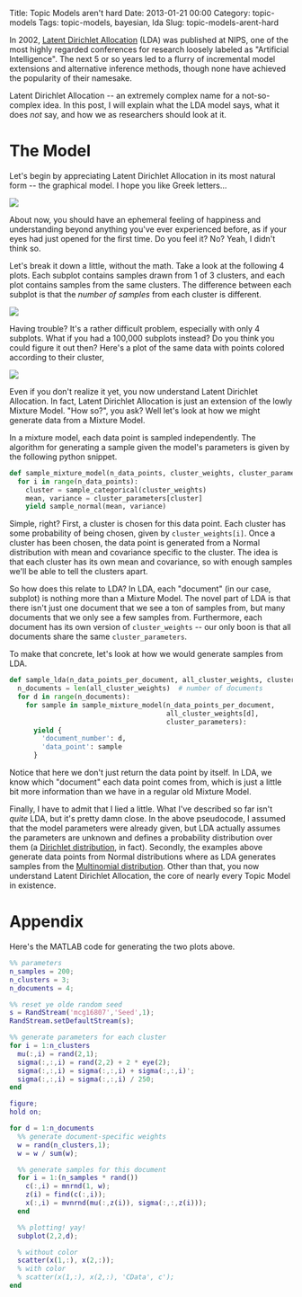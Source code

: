 Title: Topic Models aren't hard
Date: 2013-01-21 00:00
Category: topic-models
Tags: topic-models, bayesian, lda
Slug: topic-models-arent-hard

  In 2002, [Latent Dirichlet Allocation][lda] (LDA) was published at NIPS, one
of the most highly regarded conferences for research loosely labeled as
"Artificial Intelligence". The next 5 or so years led to a flurry of
incremental model extensions and alternative inference methods, though none
have achieved the popularity of their namesake.

  Latent Dirichlet Allocation -- an extremely complex name for a not-so-complex
idea. In this post, I will explain what the LDA model says, what it does _not_
say, and how we as researchers should look at it.

The Model
=========

  Let's begin by appreciating Latent Dirichlet Allocation in its most natural
form -- the graphical model.  I hope you like Greek letters...

<div class="img-center">
  <img src="/assets/img/lda/graphical-model.png"></img>
</div>

  About now, you should have an ephemeral feeling of happiness and
understanding beyond anything you've ever experienced before, as if your eyes
had just opened for the first time.  Do you feel it? No? Yeah, I didn't think
so.

  Let's break it down a little, without the math.  Take a look at the following
4 plots.  Each subplot contains samples drawn from 1 of 3 clusters, and each
plot contains samples from the same clusters.  The difference between each
subplot is that the _number of samples_ from each cluster is different.

<div class="img-center">
  <img src="/assets/img/lda/gaussians-nocolor.jpg"></img>
</div>

  Having trouble?  It's a rather difficult problem, especially with only 4
subplots. What if you had a 100,000 subplots instead? Do you think you could
figure it out then?  Here's a plot of the same data with points colored
according to their cluster,

<div class="img-center">
  <img src="/assets/img/lda/gaussians-color.jpg"></img>
</div>

  Even if you don't realize it yet, you now understand Latent Dirichlet
Allocation. In fact, Latent Dirichlet Allocation is just an extension of the
lowly Mixture Model.  "How so?", you ask?  Well let's look at how we might
generate data from a Mixture Model.

  In a mixture model, each data point is sampled independently. The algorithm
for generating a sample given the model's parameters is given by the following
python snippet.

```python
def sample_mixture_model(n_data_points, cluster_weights, cluster_parameters):
  for i in range(n_data_points):
    cluster = sample_categorical(cluster_weights)
    mean, variance = cluster_parameters[cluster]
    yield sample_normal(mean, variance)
```

  Simple, right?  First, a cluster is chosen for this data point. Each cluster
has some probability of being chosen, given by `cluster_weights[i]`.  Once a
cluster has been chosen, the data point is generated from a Normal distribution
with mean and covariance specific to the cluster.  The idea is that each
cluster has its own mean and covariance, so with enough samples we'll be able
to tell the clusters apart.

  So how does this relate to LDA?  In LDA, each "document" (in our case,
subplot) is nothing more than a Mixture Model. The novel part of LDA is that
there isn't just one document that we see a ton of samples from, but many
documents that we only see a few samples from.  Furthermore, each document has
its own version of `cluster_weights` -- our only boon is that all documents
share the same `cluster_parameters`.

  To make that concrete, let's look at how we would generate samples from LDA.

```python
def sample_lda(n_data_points_per_document, all_cluster_weights, cluster_parameters):
  n_documents = len(all_cluster_weights)  # number of documents
  for d in range(n_documents):
    for sample in sample_mixture_model(n_data_points_per_document,
                                       all_cluster_weights[d],
                                       cluster_parameters):
      yield {
        'document_number': d,
        'data_point': sample
      }
```

  Notice that here we don't just return the data point by itself.  In LDA, we
know which "document" each data point comes from, which is just a little bit
more information than we have in a regular old Mixture Model.

  Finally, I have to admit that I lied a little.  What I've described so far
isn't _quite_ LDA, but it's pretty damn close.  In the above pseudocode, I
assumed that the model parameters were already given, but LDA actually
assumes the parameters are unknown and defines a probability distribution over
them (a [Dirichlet distribution][dirichlet], in fact).  Secondly, the examples
above generate data points from Normal distributions where as LDA generates
samples from the [Multinomial distribution][multinomial]. Other than that, you
now understand Latent Dirichlet Allocation, the core of nearly every Topic
Model in existence.

Appendix
========

[lda]: http://www.cs.princeton.edu/~blei/papers/BleiNgJordan2003.pdf
[multinomial]: http://en.wikipedia.org/wiki/Multinomial_distribution
[dirichlet]: http://en.wikipedia.org/wiki/Dirichlet_distribution
[gibbs]: http://www.pnas.org/content/101/suppl.1/5228.full.pdf
[spectral]: http://arxiv.org/abs/1210.7559


Here's the MATLAB code for generating the two plots above.

```matlab
%% parameters
n_samples = 200;
n_clusters = 3;
n_documents = 4;

%% reset ye olde random seed
s = RandStream('mcg16807','Seed',1);
RandStream.setDefaultStream(s);

%% generate parameters for each cluster
for i = 1:n_clusters
  mu(:,i) = rand(2,1);
  sigma(:,:,i) = rand(2,2) + 2 * eye(2);
  sigma(:,:,i) = sigma(:,:,i) + sigma(:,:,i)';
  sigma(:,:,i) = sigma(:,:,i) / 250;
end

figure;
hold on;

for d = 1:n_documents
  %% generate document-specific weights
  w = rand(n_clusters,1);
  w = w / sum(w);

  %% generate samples for this document
  for i = 1:(n_samples * rand())
    c(:,i) = mnrnd(1, w);
    z(i) = find(c(:,i));
    x(:,i) = mvnrnd(mu(:,z(i)), sigma(:,:,z(i)));
  end

  %% plotting! yay!
  subplot(2,2,d);

  % without color
  scatter(x(1,:), x(2,:));
  % with color
  % scatter(x(1,:), x(2,:), 'CData', c');
end
```

